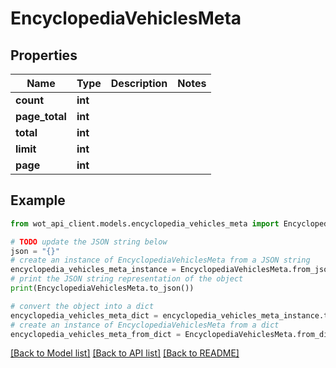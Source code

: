 # EncyclopediaVehiclesMeta


## Properties

Name | Type | Description | Notes
------------ | ------------- | ------------- | -------------
**count** | **int** |  | 
**page_total** | **int** |  | 
**total** | **int** |  | 
**limit** | **int** |  | 
**page** | **int** |  | 

## Example

```python
from wot_api_client.models.encyclopedia_vehicles_meta import EncyclopediaVehiclesMeta

# TODO update the JSON string below
json = "{}"
# create an instance of EncyclopediaVehiclesMeta from a JSON string
encyclopedia_vehicles_meta_instance = EncyclopediaVehiclesMeta.from_json(json)
# print the JSON string representation of the object
print(EncyclopediaVehiclesMeta.to_json())

# convert the object into a dict
encyclopedia_vehicles_meta_dict = encyclopedia_vehicles_meta_instance.to_dict()
# create an instance of EncyclopediaVehiclesMeta from a dict
encyclopedia_vehicles_meta_from_dict = EncyclopediaVehiclesMeta.from_dict(encyclopedia_vehicles_meta_dict)
```
[[Back to Model list]](../README.md#documentation-for-models) [[Back to API list]](../README.md#documentation-for-api-endpoints) [[Back to README]](../README.md)


